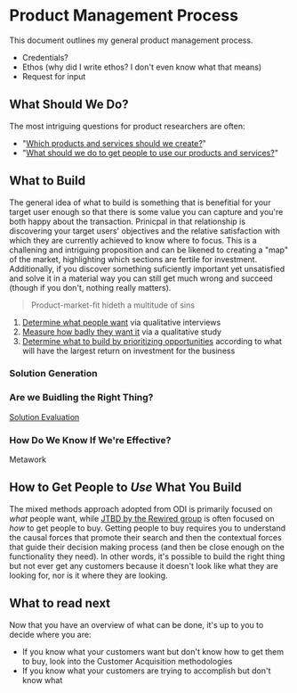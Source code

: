 # Product Management Process
This document outlines my general product management process. 
+ Credentials?
+ Ethos (why did I write ethos? I don't even know what that means)
+ Request for input
## What Should We Do?
The most intriguing questions for product researchers are often:
+ "[Which products and services should we create?](https://github.com/charlesrogers/product_management/blob/master/README.md#what-to-build)"
+ "[What should we do to get people to use our products and services?](https://github.com/charlesrogers/product_research/blob/master/README.md#how-to-get-people-to-use-what-you-build)"
## What to Build
The general idea of what to build is something that is benefitial for your target user enough so that there is some value you can capture and you're both happy about the transaction.
Prinicpal in that relationship is discovering your target users' objectives and the relative satisfaction with which they are currently achieved to know where to focus. This is a challening and intriguing proposition and can be likened to creating a "map" of the market, highlighting which sections are fertile for investment. Additionally, if you discover something suficiently important yet unsatisfied and solve it in a material way you can still get much wrong and succeed (though if you don't, nothing really matters).
> Product-market-fit hideth a multitude of sins
1. [Determine what people want](https://github.com/charlesrogers/product_research/blob/master/qualitative_research/discover_objectives.md) via qualitative interviews
2. [Measure how badly they want it](https://github.com/charlesrogers/product_research/blob/master/quantitative_research/survey_creation.md) via a qualitative study
3. [Determine what to build by prioritizing opportunities](https://github.com/charlesrogers/product_research/blob/master/product_prioritization.md) according to what will have the largest return on investment for the business

### Solution Generation

### Are we Buidling the Right Thing?
[Solution Evaluation](https://github.com/charlesrogers/product_research/blob/master/evaluative_research.md)
### How Do We Know If We're Effective?
Metawork
## How to Get People to *Use* What You Build
The mixed methods approach adopted from ODI is primarily focused on *what* people want, while [JTBD by the Rewired group](https://github.com/charlesrogers/product_research/blob/master/customers_acquisition.md) is often focused on *how* to get people to buy.
Getting people to buy requires you to understand the causal forces that promote their search and then the contextual forces that guide their decision making process (and then be close enough on the functionality they need). In other words, it's possible to build the right thing but not ever get any customers because it doesn't look like what they are looking for, nor is it where they are looking.

## What to read next
Now that you have an overview of what can be done, it's up to you to decide where you are:
+ If you know what your customers want but don't know how to get them to buy, look into the Customer Acquisition methodologies
+ If you know what your customers are trying to accomplish but don't know what 
